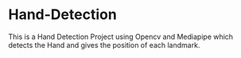 # Hand-Detection

This is a Hand Detection Project using Opencv and Mediapipe which detects the Hand and gives the position of each landmark.
